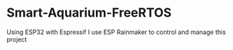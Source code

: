 # Smart-Aquarium-FreeRTOS
Using ESP32 with Espressif 
I use ESP Rainmaker to control and manage this project
